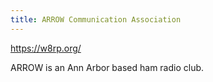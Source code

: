 ```yaml
---
title: ARROW Communication Association
---
```

https://w8rp.org/

ARROW is an Ann Arbor based ham radio club.
